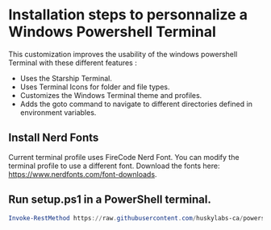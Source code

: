 # Installation steps to personnalize a Windows Powershell Terminal
This customization improves the usability of the windows powershell Terminal with these different features :
- Uses the Starship Terminal.
- Uses Terminal Icons for folder and file types.
- Customizes the Windows Terminal theme and profiles.
- Adds the goto command to navigate to different directories defined in environment variables.

## Install Nerd Fonts
Current terminal profile uses FireCode Nerd Font. You can modify the terminal profile to use a different font. Download the fonts here: https://www.nerdfonts.com/font-downloads.

## Run setup.ps1 in a PowerShell terminal.
```powershell
Invoke-RestMethod https://raw.githubusercontent.com/huskylabs-ca/powershell-profile/main/setup.ps1 | Invoke-Expression
```
